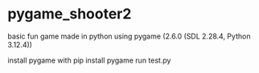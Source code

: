 # pygame_shooter2
basic fun game made in python using pygame (2.6.0 (SDL 2.28.4, Python 3.12.4))

install pygame with pip install pygame 
run test.py
